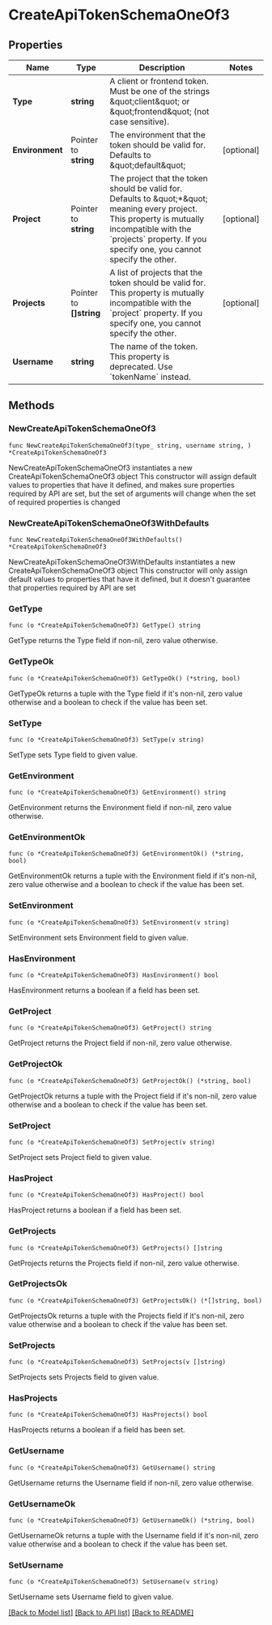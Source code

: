 # CreateApiTokenSchemaOneOf3

## Properties

Name | Type | Description | Notes
------------ | ------------- | ------------- | -------------
**Type** | **string** | A client or frontend token. Must be one of the strings \&quot;client\&quot; or \&quot;frontend\&quot; (not case sensitive). | 
**Environment** | Pointer to **string** | The environment that the token should be valid for. Defaults to \&quot;default\&quot; | [optional] 
**Project** | Pointer to **string** | The project that the token should be valid for. Defaults to \&quot;*\&quot; meaning every project. This property is mutually incompatible with the &#x60;projects&#x60; property. If you specify one, you cannot specify the other. | [optional] 
**Projects** | Pointer to **[]string** | A list of projects that the token should be valid for. This property is mutually incompatible with the &#x60;project&#x60; property. If you specify one, you cannot specify the other. | [optional] 
**Username** | **string** | The name of the token. This property is deprecated. Use &#x60;tokenName&#x60; instead. | 

## Methods

### NewCreateApiTokenSchemaOneOf3

`func NewCreateApiTokenSchemaOneOf3(type_ string, username string, ) *CreateApiTokenSchemaOneOf3`

NewCreateApiTokenSchemaOneOf3 instantiates a new CreateApiTokenSchemaOneOf3 object
This constructor will assign default values to properties that have it defined,
and makes sure properties required by API are set, but the set of arguments
will change when the set of required properties is changed

### NewCreateApiTokenSchemaOneOf3WithDefaults

`func NewCreateApiTokenSchemaOneOf3WithDefaults() *CreateApiTokenSchemaOneOf3`

NewCreateApiTokenSchemaOneOf3WithDefaults instantiates a new CreateApiTokenSchemaOneOf3 object
This constructor will only assign default values to properties that have it defined,
but it doesn't guarantee that properties required by API are set

### GetType

`func (o *CreateApiTokenSchemaOneOf3) GetType() string`

GetType returns the Type field if non-nil, zero value otherwise.

### GetTypeOk

`func (o *CreateApiTokenSchemaOneOf3) GetTypeOk() (*string, bool)`

GetTypeOk returns a tuple with the Type field if it's non-nil, zero value otherwise
and a boolean to check if the value has been set.

### SetType

`func (o *CreateApiTokenSchemaOneOf3) SetType(v string)`

SetType sets Type field to given value.


### GetEnvironment

`func (o *CreateApiTokenSchemaOneOf3) GetEnvironment() string`

GetEnvironment returns the Environment field if non-nil, zero value otherwise.

### GetEnvironmentOk

`func (o *CreateApiTokenSchemaOneOf3) GetEnvironmentOk() (*string, bool)`

GetEnvironmentOk returns a tuple with the Environment field if it's non-nil, zero value otherwise
and a boolean to check if the value has been set.

### SetEnvironment

`func (o *CreateApiTokenSchemaOneOf3) SetEnvironment(v string)`

SetEnvironment sets Environment field to given value.

### HasEnvironment

`func (o *CreateApiTokenSchemaOneOf3) HasEnvironment() bool`

HasEnvironment returns a boolean if a field has been set.

### GetProject

`func (o *CreateApiTokenSchemaOneOf3) GetProject() string`

GetProject returns the Project field if non-nil, zero value otherwise.

### GetProjectOk

`func (o *CreateApiTokenSchemaOneOf3) GetProjectOk() (*string, bool)`

GetProjectOk returns a tuple with the Project field if it's non-nil, zero value otherwise
and a boolean to check if the value has been set.

### SetProject

`func (o *CreateApiTokenSchemaOneOf3) SetProject(v string)`

SetProject sets Project field to given value.

### HasProject

`func (o *CreateApiTokenSchemaOneOf3) HasProject() bool`

HasProject returns a boolean if a field has been set.

### GetProjects

`func (o *CreateApiTokenSchemaOneOf3) GetProjects() []string`

GetProjects returns the Projects field if non-nil, zero value otherwise.

### GetProjectsOk

`func (o *CreateApiTokenSchemaOneOf3) GetProjectsOk() (*[]string, bool)`

GetProjectsOk returns a tuple with the Projects field if it's non-nil, zero value otherwise
and a boolean to check if the value has been set.

### SetProjects

`func (o *CreateApiTokenSchemaOneOf3) SetProjects(v []string)`

SetProjects sets Projects field to given value.

### HasProjects

`func (o *CreateApiTokenSchemaOneOf3) HasProjects() bool`

HasProjects returns a boolean if a field has been set.

### GetUsername

`func (o *CreateApiTokenSchemaOneOf3) GetUsername() string`

GetUsername returns the Username field if non-nil, zero value otherwise.

### GetUsernameOk

`func (o *CreateApiTokenSchemaOneOf3) GetUsernameOk() (*string, bool)`

GetUsernameOk returns a tuple with the Username field if it's non-nil, zero value otherwise
and a boolean to check if the value has been set.

### SetUsername

`func (o *CreateApiTokenSchemaOneOf3) SetUsername(v string)`

SetUsername sets Username field to given value.



[[Back to Model list]](../README.md#documentation-for-models) [[Back to API list]](../README.md#documentation-for-api-endpoints) [[Back to README]](../README.md)


